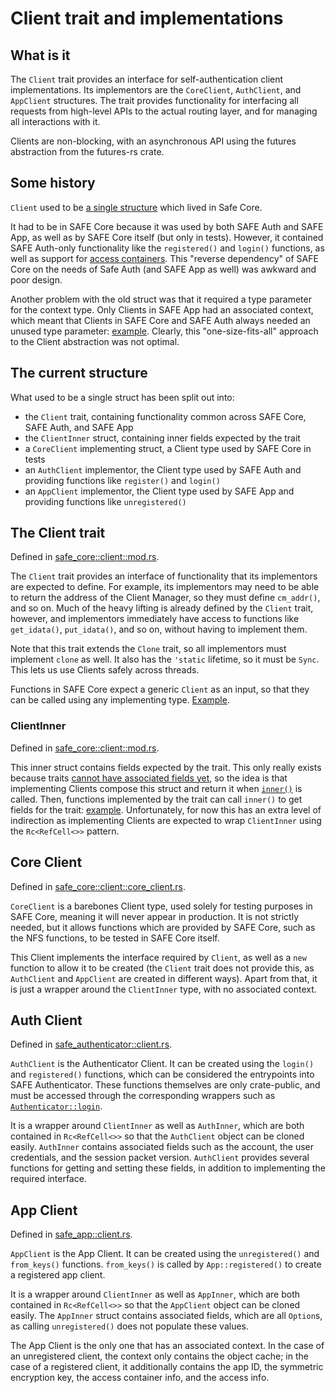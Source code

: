 # Client trait and implementations

## What is it

The `Client` trait provides an interface for self-authentication client implementations. Its implementors are the `CoreClient`, `AuthClient`, and `AppClient` structures. The trait provides functionality for interfacing all requests from high-level APIs to the actual routing layer, and for managing all interactions with it.

Clients are non-blocking, with an asynchronous API using the futures abstraction from the futures-rs crate.

## Some history

`Client` used to be [a single structure](https://github.com/maidsafe/safe_client_libs/blob/1a26890ca211bc0380b095e6468f8a0107b24e06/safe_core/src/client/mod.rs#L111) which lived in Safe Core.

It had to be in SAFE Core because it was used by both SAFE Auth and SAFE App, as well as by SAFE Core itself (but only in tests). However, it contained SAFE Auth-only functionality like the `registered()` and `login()` functions, as well as support for [access containers](https://github.com/maidsafe/safe_client_libs/blob/1a26890ca211bc0380b095e6468f8a0107b24e06/safe_core/src/client/mod.rs#L868). This "reverse dependency" of SAFE Core on the needs of Safe Auth (and SAFE App as well) was awkward and poor design.

Another problem with the old struct was that it required a type parameter for the context type. Only Clients in SAFE App had an associated context, which meant that Clients in SAFE Core and SAFE Auth always needed an unused type parameter: [example](https://github.com/maidsafe/safe_client_libs/blob/1a26890ca211bc0380b095e6468f8a0107b24e06/safe_core/src/utils/test_utils/mod.rs#L97). Clearly, this "one-size-fits-all" approach to the Client abstraction was not optimal.

## The current structure

What used to be a single struct has been split out into:

- the `Client` trait, containing functionality common across SAFE Core, SAFE Auth, and SAFE App
- the `ClientInner` struct, containing inner fields expected by the trait
- a `CoreClient` implementing struct, a Client type used by SAFE Core in tests
- an `AuthClient` implementor, the Client type used by SAFE Auth and providing functions like `register()` and `login()`
- an `AppClient` implementor, the Client type used by SAFE App and providing functions like `unregistered()`

## The Client trait

Defined in [safe_core::client::mod.rs](https://github.com/maidsafe/safe_client_libs/blob/master/safe_core/src/client/mod.rs).

The `Client` trait provides an interface of functionality that its implementors are expected to define. For example, its implementors may need to be able to return the address of the Client Manager, so they must define `cm_addr()`, and so on. Much of the heavy lifting is already defined by the `Client` trait, however, and implementors immediately have access to functions like `get_idata()`, `put_idata()`, and so on, without having to implement them.

Note that this trait extends the `Clone` trait, so all implementors must implement `clone` as well. It also has the `'static` lifetime, so it must be `Sync`. This lets us use Clients safely across threads.

Functions in SAFE Core expect a generic `Client` as an input, so that they can be called using any implementing type. [Example](https://github.com/maidsafe/safe_client_libs/blob/2e0ac2b49e94d7c3f837be4afcb11498ef10ba0c/safe_core/src/nfs/dir.rs#L19).

### ClientInner

Defined in [safe_core::client::mod.rs](https://github.com/maidsafe/safe_client_libs/blob/master/safe_core/src/client/mod.rs).

This inner struct contains fields expected by the trait. This only really exists because traits [cannot have associated fields yet](https://github.com/nikomatsakis/fields-in-traits-rfc), so the idea is that implementing Clients compose this struct and return it when [`inner()`](https://github.com/maidsafe/safe_client_libs/blob/bc0230a7a271ceb935692b15b8d205d64706b082/safe_core/src/client/mod.rs#L112) is called. Then, functions implemented by the trait can call `inner()` to get fields for the trait: [example](https://github.com/maidsafe/safe_client_libs/blob/bc0230a7a271ceb935692b15b8d205d64706b082/safe_core/src/client/mod.rs#L144). Unfortunately, for now this has an extra level of indirection as implementing Clients are expected to wrap `ClientInner` using the `Rc<RefCell<>>` pattern.

## Core Client

Defined in [safe_core::client::core_client.rs](https://github.com/maidsafe/safe_client_libs/blob/master/safe_core/src/client/core_client.rs).

`CoreClient` is a barebones Client type, used solely for testing purposes in SAFE Core, meaning it will never appear in production. It is not strictly needed, but it allows functions which are provided by SAFE Core, such as the NFS functions, to be tested in SAFE Core itself.

This Client implements the interface required by `Client`, as well as a `new` function to allow it to be created (the `Client` trait does not provide this, as `AuthClient` and `AppClient` are created in different ways). Apart from that, it is just a wrapper around the `ClientInner` type, with no associated context.

## Auth Client

Defined in [safe_authenticator::client.rs](https://github.com/maidsafe/safe_client_libs/blob/master/safe_authenticator/src/client.rs).

`AuthClient` is the Authenticator Client. It can be created using the `login()` and `registered()` functions, which can be considered the entrypoints into SAFE Authenticator. These functions themselves are only crate-public, and must be accessed through the corresponding wrappers such as [`Authenticator::login`](https://docs.rs/safe_authenticator/*/safe_authenticator/struct.Authenticator.html#method.login).

It is a wrapper around `ClientInner` as well as `AuthInner`, which are both contained in `Rc<RefCell<>>` so that the `AuthClient` object can be cloned easily. `AuthInner` contains associated fields such as the account, the user credentials, and the session packet version. `AuthClient` provides several functions for getting and setting these fields, in addition to implementing the required interface.

## App Client

Defined in [safe_app::client.rs](https://github.com/maidsafe/safe_client_libs/blob/master/safe_app/src/client.rs).

`AppClient` is the App Client. It can be created using the `unregistered()` and `from_keys()` functions. `from_keys()` is called by `App::registered()` to create a registered app client.

It is a wrapper around `ClientInner` as well as `AppInner`, which are both contained in `Rc<RefCell<>>` so that the `AppClient` object can be cloned easily. The `AppInner` struct contains associated fields, which are all `Option`s, as calling `unregistered()` does not populate these values.

The App Client is the only one that has an associated context. In the case of an unregistered client, the context only contains the object cache; in the case of a registered client, it additionally contains the app ID, the symmetric encryption key, the access container info, and the access info.
